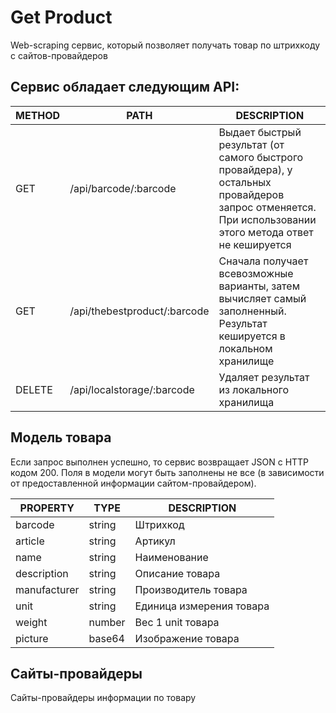 # Get Product
Web-scraping сервис, который позволяет получать товар по штрихкоду с сайтов-провайдеров

## Сервис обладает следующим API:
|METHOD|PATH|DESCRIPTION|
| ------ | ------ | ------ |
|GET|/api/barcode/:barcode|Выдает быстрый результат (от самого быстрого провайдера), у остальных провайдеров запрос отменяется. При использовании этого метода ответ не кешируется|
|GET|/api/thebestproduct/:barcode|Сначала получает всевозможные варианты, затем вычисляет самый заполненный. Результат кешируется в локальном хранилище|
|DELETE|/api/localstorage/:barcode|Удаляет результат из локального хранилища|

## Модель товара
Если запрос выполнен успешно, то сервис возвращает JSON с HTTP кодом 200.
Поля в модели могут быть заполнены не все (в зависимости от предоставленной информации сайтом-провайдером).

|PROPERTY|TYPE|DESCRIPTION|
| ------ | ------ | ------ |
|barcode|string|Штрихкод|
|article|string|Артикул|
|name|string|Наименование|
|description|string|Описание товара|
|manufacturer|string|Производитель товара|
|unit|string|Единица измерения товара|
|weight|number|Вес 1 unit товара|
|picture|base64|Изображение товара|

## Сайты-провайдеры
Сайты-провайдеры информации по товару 
